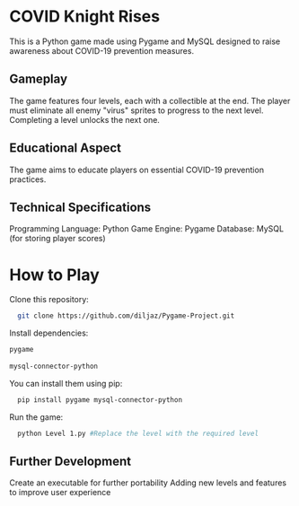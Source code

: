 # COVID Knight Rises
This is a Python game made using Pygame and MySQL designed to raise awareness about COVID-19 prevention measures.

## Gameplay

The game features four levels, each with a collectible at the end.
The player must eliminate all enemy "virus" sprites to progress to the next level.
Completing a level unlocks the next one.

## Educational Aspect

The game aims to educate players on essential COVID-19 prevention practices.

## Technical Specifications

Programming Language: Python
Game Engine: Pygame
Database: MySQL (for storing player scores)

# How to Play

Clone this repository:    


```bash
  git clone https://github.com/diljaz/Pygame-Project.git
```

Install dependencies:   


```bash
pygame   
  
mysql-connector-python
```

You can install them using pip:  

```bash
  pip install pygame mysql-connector-python
```
Run the game:   

```bash
  python Level 1.py #Replace the level with the required level   
```
## Further Development
Create an executable for further portability 
Adding new levels and features to improve user experience
